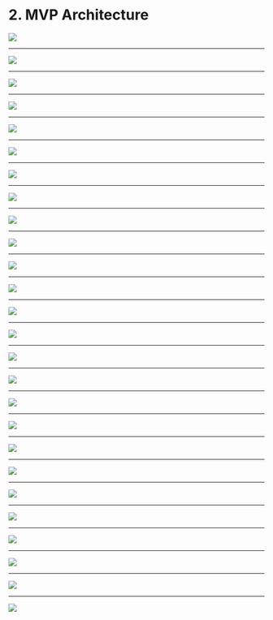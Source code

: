 # 2. MVP Architecture

![](Slides/videoframe_0.png)

---

![](Slides/videoframe_61640.png)

---

![](Slides/videoframe_91547.png)

---

![](Slides/videoframe_193844.png)

---

![](Slides/videoframe_214981.png)

---

![](Slides/videoframe_234269.png)

---

![](Slides/videoframe_241055.png)

---

![](Slides/videoframe_251602.png)

---

![](Slides/videoframe_335620.png)

---

![](Slides/videoframe_338198.png)

---

![](Slides/videoframe_339887.png)

---

![](Slides/videoframe_341892.png)

---

![](Slides/videoframe_357934.png)

---

![](Slides/videoframe_374345.png)

---

![](Slides/videoframe_382884.png)

---

![](Slides/videoframe_401242.png)

---

![](Slides/videoframe_475361.png)

---

![](Slides/videoframe_506986.png)

---

![](Slides/videoframe_543140.png)

---

![](Slides/videoframe_569434.png)

---

![](Slides/videoframe_586928.png)

---

![](Slides/videoframe_656961.png)

---

![](Slides/videoframe_669598.png)

---

![](Slides/videoframe_740301.png)

---

![](Slides/videoframe_761736.png)

---

![](Slides/videoframe_863541.png)
